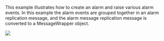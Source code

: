 This example illustrates how  to create an alarm and raise various alarm events. In this example the alarm events are grouped together in an alarm replication message, and the alarm message replication message is converted to a MessageWrapper object.

![](https://developers.kognif.ai/DEImages/uploads/images/0930cd8c-9432-44ca-8f57-3ae7d9815c5b.png)

